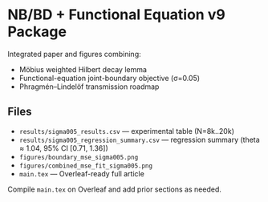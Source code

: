 # NB/BD + Functional Equation v9 Package

Integrated paper and figures combining:
- Möbius weighted Hilbert decay lemma
- Functional-equation joint-boundary objective (σ=0.05)
- Phragmén–Lindelöf transmission roadmap

## Files
- `results/sigma005_results.csv` — experimental table (N=8k..20k)
- `results/sigma005_regression_summary.csv` — regression summary (theta ≈ 1.04, 95% CI [0.71, 1.36])
- `figures/boundary_mse_sigma005.png`
- `figures/combined_mse_fit_sigma005.png`
- `main.tex` — Overleaf-ready full article

Compile `main.tex` on Overleaf and add prior sections as needed.

